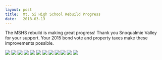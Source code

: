 ```yaml
---
layout: post
title:  Mt. Si High School Rebuild Progress
date:   2018-03-13
---
```

The MSHS rebuild is making great progress! Thank you Snoqualmie Valley for your support. Your 2015 bond vote and property taxes make these improvements possible.

![](/assets/img/mshs-construction-01.jpg)
![](/assets/img/mshs-construction-02.jpg)
![](/assets/img/mshs-construction-03.jpg)
![](/assets/img/mshs-construction-04.jpg)
![](/assets/img/mshs-construction-05.jpg)
![](/assets/img/mshs-construction-06.jpg)
![](/assets/img/mshs-construction-07.jpg)
![](/assets/img/mshs-construction-08.jpg)
![](/assets/img/mshs-construction-09.jpg)
![](/assets/img/mshs-construction-10.jpg)
![](/assets/img/mshs-construction-11.jpg)
![](/assets/img/mshs-construction-12.jpg)
